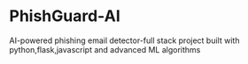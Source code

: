 # PhishGuard-AI
AI-powered phishing email detector-full stack project built with python,flask,javascript and advanced ML algorithms
